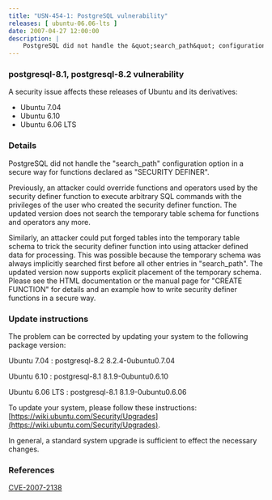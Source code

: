 ```yaml
---
title: "USN-454-1: PostgreSQL vulnerability"
releases: [ ubuntu-06.06-lts ]
date: 2007-04-27 12:00:00
description: |
    PostgreSQL did not handle the &quot;search_path&quot; configuration option in a secure way for functions declared as &quot;SECURITY DEFINER&quot;. 
--- 
```

 
### postgresql-8.1, postgresql-8.2 vulnerability

A security issue affects these releases of Ubuntu and its derivatives:

* Ubuntu 7.04
* Ubuntu 6.10
* Ubuntu 6.06 LTS

### Details

PostgreSQL did not handle the &quot;search_path&quot; configuration option in a secure way for functions declared as &quot;SECURITY DEFINER&quot;. 

Previously, an attacker could override functions and operators used by the security definer function to execute arbitrary SQL commands with the privileges of the user who created the security definer function. The updated version does not search the temporary table schema for functions and operators any more.

Similarly, an attacker could put forged tables into the temporary table schema to trick the security definer function into using attacker defined data for processing. This was possible because the temporary schema was always implicitly searched first before all other entries in &quot;search_path&quot;. The updated version now supports explicit placement of the temporary schema. Please see the HTML documentation or the manual page for &quot;CREATE FUNCTION&quot; for details and an example how to write security definer functions in a secure way.

### Update instructions

The problem can be corrected by updating your system to the following package version:

Ubuntu 7.04
 : postgresql-8.2 <span>8.2.4-0ubuntu0.7.04</span>

Ubuntu 6.10
 : postgresql-8.1 <span>8.1.9-0ubuntu0.6.10</span>

Ubuntu 6.06 LTS
 : postgresql-8.1 <span>8.1.9-0ubuntu0.6.06</span>

To update your system, please follow these instructions: [https://wiki.ubuntu.com/Security/Upgrades](https://wiki.ubuntu.com/Security/Upgrades).

In general, a standard system upgrade is sufficient to effect the necessary changes.

### References

 [CVE-2007-2138](http://people.ubuntu.com/~ubuntu-security/cve/CVE-2007-2138)
 
